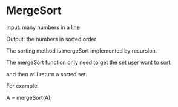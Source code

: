 # MergeSort

Input: many numbers in a line

Output: the numbers in sorted order

The sorting method is mergeSort implemented by recursion.

The mergeSort function only need to get the set user want to sort,

and then will return a sorted set.

For example:

A = mergeSort(A);
